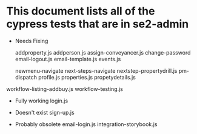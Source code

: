 # This document lists all of the cypress tests that are in se2-admin

- Needs Fixing

  addproperty.js
  addperson.js
  assign-conveyancer.js
  change-password
  email-logout.js
  email-template.js
  events.js

  newmenu-navigate
  next-steps-navigate
  nextstep-propertydrill.js
  pm-dispatch
  profile.js
  properties.js
  propetydetails.js

workflow-listing-addbuy.js
workflow-testing.js

- Fully working
  login.js

- Doesn't exist
  sign-up.js
- Probably obsolete
  email-login.js
  integration-storybook.js
